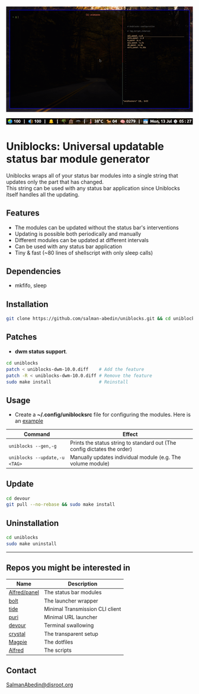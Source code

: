 ![](preview.gif)

![](screenshot.png)

# Uniblocks: Universal updatable status bar module generator

Uniblocks wraps all of your status bar modules into a single string that updates only the part that has changed.  
This string can be used with any status bar application since Uniblocks itself handles all the updating.

## Features

-  The modules can be updated without the status bar's interventions
-  Updating is possible both periodically and manually
-  Different modules can be updated at different intervals
-  Can be used with any status bar application
-  Tiny & fast (~80 lines of shellscript with only sleep calls)

## Dependencies

-  mkfifo, sleep

## Installation

```sh
git clone https://github.com/salman-abedin/uniblocks.git && cd uniblocks && sudo make install
```

## Patches

-  **dwm status support**.

```sh
cd uniblocks
patch < uniblocks-dwm-10.0.diff    # Add the feature
patch -R < uniblocks-dwm-10.0.diff # Remove the feature
sudo make install                  # Reinstall
```

## Usage

-  Create a **~/.config/uniblocksrc** file for configuring the modules.
   Here is an [example](https://github.com/salman-abedin/uniblocks/blob/master/example_config)

| Command                       | Effect                                                                   |
| ----------------------------- | ------------------------------------------------------------------------ |
| `uniblocks --gen,-g`          | Prints the status string to standard out (The config dictates the order) |
| `uniblocks --update,-u <TAG>` | Manually updates individual module (e.g. The volume module)              |

## Update

```sh
cd devour
git pull --no-rebase && sudo make install
```

## Uninstallation

```sh
cd uniblocks
sudo make uninstall
```

---

## Repos you might be interested in

| Name                                                                         | Description                     |
| ---------------------------------------------------------------------------- | ------------------------------- |
| [Alfred/panel](https://github.com/salman-abedin/alfred/blob/master/panel.sh) | The status bar modules          |
| [bolt](https://github.com/salman-abedin/bolt)                                | The launcher wrapper            |
| [tide](https://github.com/salman-abedin/puri)                                | Minimal Transmission CLI client |
| [puri](https://github.com/salman-abedin/puri)                                | Minimal URL launcher            |
| [devour](https://github.com/salman-abedin/devour)                            | Terminal swallowing             |
| [crystal](https://github.com/salman-abedin/crystal)                          | The transparent setup           |
| [Magpie](https://github.com/salman-abedin/magpie)                            | The dotfiles                    |
| [Alfred](https://github.com/salman-abedin/alfred)                            | The scripts                     |

## Contact

SalmanAbedin@disroot.org
